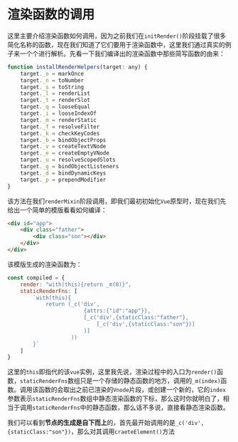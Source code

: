 # 渲染函数的调用

这里主要介绍渲染函数如何调用，因为之前我们在`initRender()`阶段挂载了很多简化名称的函数，现在我们知道了它们要用于渲染函数中，这里我们通过真实的例子来一个个进行解析。先看一下我们编译出的渲染函数中那些简写函数的由来：

```js
function installRenderHelpers(target: any) {
    target._o = markOnce
    target._n = toNumber
    target._s = toString
    target._l = renderList
    target._t = renderSlot
    target._q = looseEqual
    target._i = looseIndexOf
    target._m = renderStatic
    target._f = resolveFilter
    target._k = checkKeyCodes
    target._b = bindObjectProps
    target._v = createTextVNode
    target._e = createEmptyVNode
    target._u = resolveScopedSlots
    target._g = bindObjectListeners
    target._d = bindDynamicKeys
    target._p = prependModifier
}
```

该方法在我们`renderMixin`阶段调用，即我们最初初始化`Vue`原型时，现在我们先给出一个简单的模版看看如何编译：

```html
<div id="app">
    <div class="father">
        <div class="son"></div>
    </div>
</div>
```

该模版生成的渲染函数为：

```js
const compiled = {
    render: "with(this){return _m(0)}",
    staticRenderFns: [
        `with(this){
            return (_c('div',
                        {attrs:{"id":"app"}},
                        [_c('div',{staticClass:"father"},
                            [_c('div',{staticClass:"son"})]
                        )]
                    ))
        }`
    ]
}
```

这里的`this`即指代的该`vue`实例，这里我先说，渲染过程中的入口为`render()`函数，`staticRenderFns`数组只是一个存储的静态函数的地方，调用的`_m(index)`函数。调用该函数的会取出之前已渲染的`Vnode`片段，或创建一个新的，它的`index`参数表示`staticRenderFns`数组中静态渲染函数的下标，那么这时你就明白了，相当于调用`staticRenderFns`中的静态函数，那么话不多说，直接看静态渲染函数。

我们可以看到**节点的生成是自下而上**的，首先最开始调用的是`_c('div',{staticClass:"son"})`，那么对其调用`craeteElement()`方法
